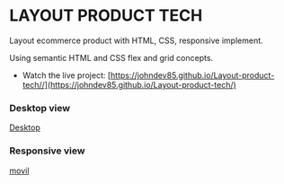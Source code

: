 # LAYOUT PRODUCT TECH

Layout ecommerce product with HTML, CSS, responsive implement.

Using semantic HTML and CSS flex and grid concepts.

-  Watch the live project:   [https://johndev85.github.io/Layout-product-tech//](https://johndev85.github.io/Layout-product-tech/)


### Desktop view
[Desktop](https://i.imgur.com/WmGhrmX.png)

### Responsive view
[movil](https://i.imgur.com/irtLzk8.png)